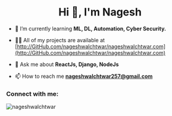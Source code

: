 <h1 align="center">Hi 👋, I'm Nagesh</h1>
<!-- <h3 align="center">Full-Stack developer, IoT and tech enthusiast.</h3> -->

- 🌱 I’m currently learning **ML, DL, Automation, Cyber Security.**

- 👨‍💻 All of my projects are available at [http://GitHub.com/nageshwalchtwar/nageshwalchtwar.com](http://GitHub.com/nageshwalchtwar/nageshwalchtwar.com)

- 💬 Ask me about **ReactJs, Django, NodeJs**

- 📫 How to reach me **nageshwalchtwar257@gmail.com**

<h3 align="left">Connect with me:</h3>
<p align="left">
</p>


<p><img align="center" src="https://github-readme-stats.vercel.app/api/top-langs?username=nageshwalchtwar&show_icons=true&locale=en&layout=compact" alt="nageshwalchtwar" /></p>
